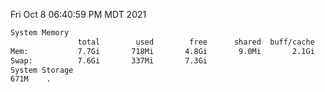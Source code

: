 Fri Oct  8 06:40:59 PM MDT 2021
```bash
System Memory
               total        used        free      shared  buff/cache   available
Mem:           7.7Gi       718Mi       4.8Gi       9.0Mi       2.1Gi       6.7Gi
Swap:          7.6Gi       337Mi       7.3Gi
System Storage
671M	.
```
```bash
